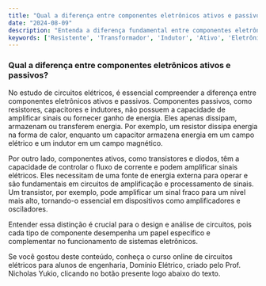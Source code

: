 ```yaml
---
title: "Qual a diferença entre componentes eletrônicos ativos e passivos?"
date: "2024-08-09"
description: "Entenda a diferença fundamental entre componentes eletrônicos ativos e passivos no contexto de circuitos elétricos."
keywords: ['Resistente', 'Transformador', 'Indutor', 'Ativo', 'Eletrônico', 'Componente', 'linear']
---
```


### Qual a diferença entre componentes eletrônicos ativos e passivos?

No estudo de circuitos elétricos, é essencial compreender a diferença entre componentes eletrônicos ativos e passivos. Componentes passivos, como resistores, capacitores e indutores, não possuem a capacidade de amplificar sinais ou fornecer ganho de energia. Eles apenas dissipam, armazenam ou transferem energia. Por exemplo, um resistor dissipa energia na forma de calor, enquanto um capacitor armazena energia em um campo elétrico e um indutor em um campo magnético.

Por outro lado, componentes ativos, como transistores e diodos, têm a capacidade de controlar o fluxo de corrente e podem amplificar sinais elétricos. Eles necessitam de uma fonte de energia externa para operar e são fundamentais em circuitos de amplificação e processamento de sinais. Um transistor, por exemplo, pode amplificar um sinal fraco para um nível mais alto, tornando-o essencial em dispositivos como amplificadores e osciladores.

Entender essa distinção é crucial para o design e análise de circuitos, pois cada tipo de componente desempenha um papel específico e complementar no funcionamento de sistemas eletrônicos.

Se você gostou deste conteúdo, conheça o curso online de circuitos elétricos para alunos de engenharia, Domínio Elétrico, criado pelo Prof. Nicholas Yukio, clicando no botão presente logo abaixo do texto.